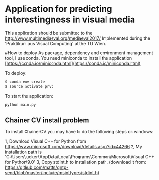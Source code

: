 # Application for predicting interestingness in visual media
This application should be submitted to the http://www.multimediaeval.org/mediaeval2017/
Implemented during the 'Praktikum aus Visual Computing' at the TU Wien.

#How to deploy
As package, dependency and environment management tool, I use conda.
You need miniconda to install the application [https://conda.io/miniconda.html](https://conda.io/miniconda.html)

To deploy: 
```python 
$ conda env create
$ source activate prvc
```

To start the application:
 
```python
python main.py
```

## Chainer CV install problem
To install ChainerCV you may have to do the following steps on windows:

1, Download Visual C++ for Python from https://www.microsoft.com/download/details.aspx?id=44266
2, My installation path is 'C:\Users\lucker\AppData\Local\Programs\Common\Microsoft\Visual C++ for Python\9.0'
3, Copy stdint.h to installation path. (download it from: https://github.com/mattn/gntp-send/blob/master/include/msinttypes/stdint.h)
